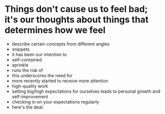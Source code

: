 # Things don't cause us to feel bad; it's our thoughts about things that determines how we feel

* describe certain concepts from different angles
* snippets
* it has been our intention to
* self-contained
* sprinkle
* runs the risk of 
* this underscores the need for
* more recently started to receive more attention
* high-quality work
* setting big/high expectations for ourselves leads to personal growth and self-improvement
* checking in on your expectations regularly
* here's the deal:
